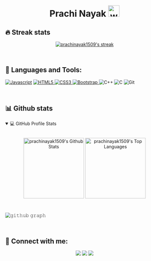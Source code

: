 <h1 align="center">Prachi Nayak  <img alt="wave" src="https://emojis.slackmojis.com/emojis/images/1613285697/12806/meow_attention.png?1613285697" width="36"></h1>
<!--About-->


<!-- GitHub Readme Streak Stats-->
## 🔥 Streak stats


<p align="center">
  <a href="https://github.com/prachinayak1509">
    <img  alt="prachinayak1509's streak" src="https://github-readme-streak-stats.herokuapp.com/?user=prachinayak1509&theme=highcontrast&hide_border=true"/>
  </a>
  
</p>

</br>

<!--Skills-->

## 🚀 Languages and Tools:
  <a href="https://developer.mozilla.org/en-US/docs/Web/JavaScript" target="_blank"> <img src="https://img.icons8.com/color/48/000000/javascript.png" alt="Javascript"/></a> 
  <a href="https://www.w3.org/html/" target="_blank"> <img src="https://img.icons8.com/color/48/000000/html-5.png" alt="HTML5"/> </a> 
  <a href="https://www.w3schools.com/css/" target="_blank"> <img src="https://img.icons8.com/color/48/000000/css3.png" alt="CSS3"/> </a> 
  <a href="https://getbootstrap.com" target="_blank"> <img src="https://img.icons8.com/color/48/000000/bootstrap.png" alt="Bootstrap"/> </a> 
  <img src="https://img.icons8.com/color/48/000000/c-plus-plus-logo.png" alt="C++"/>
  <img src="https://img.icons8.com/color/48/000000/c-programming.png" alt="C"/>
  <img src="https://img.icons8.com/color/48/000000/git.png" alt="Git"/>
</p>


</br>

<!--Github Stats-->
## 📊 Github stats


<details open=""> 
  <summary>💻 GitHub Profile Stats</summary>
  <br/>
  <p align="center">
    <a href="https://github.com/prachinayak1509"><img align="center" alt="prachinayak1509's Github Stats" src="https://github-readme-stats.vercel.app/api/?username=prachinayak1509&show_icons=true&count_private=true&theme=highcontrast&hide_border=true" height="192px"/></a>
  <a href="https://github.com/prachinayak1509"><img align="center" height="192px" alt="prachinayak1509's Top Languages" src="https://github-readme-stats.vercel.app/api/top-langs/?username=prachinayak1509&langs_count=20&layout=compact&theme=highcontrast&hide_border=true" /></a>
  <br/>
  </p>
 
</details>

<!--Contribution Graph-->
</br>

![𝚐𝚒𝚝𝚑𝚞𝚋 𝚐𝚛𝚊𝚙𝚑](https://activity-graph.herokuapp.com/graph?username=prachinayak1509&bg_color=000000&color=F8D866&line=39FF14&area_color=39FF14&point=FFFFFF&hide_border=true&area=true)

</br>

<!--social-->
## 🙋‍ Connect with me:

<p align="center">
<a href="mailto:prachinayak1509@gmail.com"><img src="https://img.shields.io/badge/Gmail-D14836?style=for-the-badge&logo=gmail&logoColor=white"/></a>
<a href = "https://www.linkedin.com/in/prachi-nayak/" target= "_blank"><img src="https://img.shields.io/badge/linkedin-%230077B5.svg?style=for-the-badge&logo=linkedin&logoColor=white"/></a>
<a href ="https://github.com/prachinayak1509"><img src="https://img.shields.io/badge/github-%23121011.svg?style=for-the-badge&logo=github&logoColor=white"/></a>

</p>

